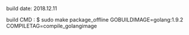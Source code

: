 build date: 2018.12.11

build CMD : $ sudo make package_offline GOBUILDIMAGE=golang:1.9.2 COMPILETAG=compile_golangimage
